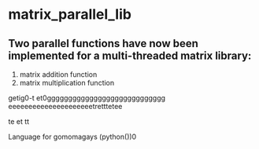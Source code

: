 # matrix_parallel_lib

## Two parallel functions have now been implemented for a multi-threaded matrix library:
1. matrix addition function
2. matrix multiplication function


getig0-t
et0gggggggggggggggggggggggggggg
eeeeeeeeeeeeeeeeeeeeetretttetee

te
et
tt











Language for gomomagays (python())0

